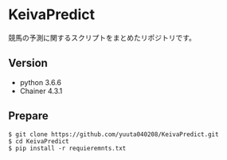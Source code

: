 # KeivaPredict

競馬の予測に関するスクリプトをまとめたリポジトリです。

## Version
- python 3.6.6
- Chainer 4.3.1

## Prepare
``` 
$ git clone https://github.com/yuuta040208/KeivaPredict.git
$ cd KeivaPredict
$ pip install -r requieremnts.txt
```
